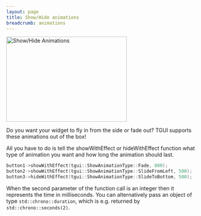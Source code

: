 ```yaml
---
layout: page
title: Show/Hide animations
breadcrumb: animations
---
```


<img src="/resources/Tutorials/ShowHideAnimations.gif" alt="Show/Hide Animations" width="320" height="227" />

Do you want your widget to fly in from the side or fade out? TGUI supports these animations out of the box!

All you have to do is tell the showWithEffect or hideWithEffect function what type of animation you want and how long the animation should last.
```c++
button1->showWithEffect(tgui::ShowAnimationType::Fade, 800);
button2->showWithEffect(tgui::ShowAnimationType::SlideFromLeft, 500);
button3->hideWithEffect(tgui::ShowAnimationType::SlideToBottom, 500);
```

When the second parameter of the function call is an integer then it represents the time in milliseconds. You can alternatively pass an object of type `std::chrono::duration`, which is e.g. returned by `std::chrono::seconds(2)`.
